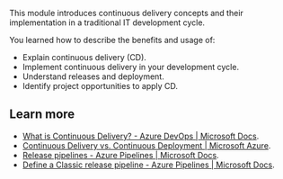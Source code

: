 This module introduces continuous delivery concepts and their implementation in a traditional IT development cycle.

You learned how to describe the benefits and usage of:

 -  Explain continuous delivery (CD).
 -  Implement continuous delivery in your development cycle.
 -  Understand releases and deployment.
 -  Identify project opportunities to apply CD.

## Learn more

 -  [What is Continuous Delivery? - Azure DevOps \| Microsoft Docs](/devops/deliver/what-is-continuous-delivery).
 -  [Continuous Delivery vs. Continuous Deployment \| Microsoft Azure](https://azure.microsoft.com/overview/continuous-delivery-vs-continuous-deployment).
 -  [Release pipelines - Azure Pipelines \| Microsoft Docs](/azure/devops/pipelines/release/?view=azure-devops).
 -  [Define a Classic release pipeline - Azure Pipelines \| Microsoft Docs](/azure/devops/pipelines/release/define-multistage-release-process).
